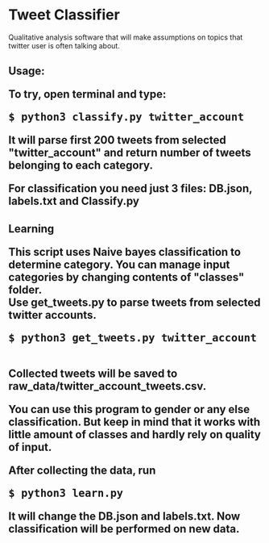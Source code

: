 # Tweet Classifier
<p>Qualitative analysis software that will make assumptions on topics that twitter user is often talking about.
</p>

<h2> Usage:
<p>To try, open terminal and type:<p>
<pre>$ python3 classify.py twitter_account </pre>
<p>It will parse first 200 tweets from selected "twitter_account" and return number of tweets belonging to each category.</p>
<p>For classification you need just 3 files: DB.json, labels.txt and Classify.py<p>
<h2> Learning
<p>This script uses Naive bayes classification to determine category. You can manage input categories by changing
contents of "classes" folder.
<br>Use get_tweets.py to parse tweets from selected twitter accounts.
<pre>$ python3 get_tweets.py twitter_account </pre>
<br>Collected tweets will be saved to raw_data/twitter_account_tweets.csv.
</p>
<p>You can use this program to gender or any else classification. But keep in mind that it works with little amount of classes
and hardly rely on quality of input.
</p>
<p>After collecting the data, run
<pre>$ python3 learn.py</pre>
It will change the DB.json and labels.txt. Now classification will be performed on new data.
</p>
